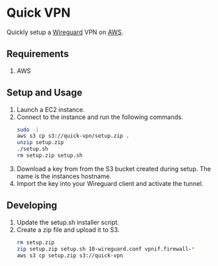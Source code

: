 # Quick VPN
Quickly setup a [Wireguard](https://www.wireguard.com) VPN on [AWS](https://aws.amazon.com/).

## Requirements
1. AWS

## Setup and Usage
1. Launch a EC2 instance.
2. Connect to the instance and run the following commands.
   ```bash
   sudo -i
   aws s3 cp s3://quick-vpn/setup.zip .
   unzip setup.zip
   ./setup.sh
   rm setup.zip setup.sh
   ```
3. Download a key from from the S3 bucket created during setup. The name is the instances hostname.
1. Import the key into your Wireguard client and activate the tunnel.


## Developing
1. Update the setup.sh installer script.
2. Create a zip file and upload it to S3.
   ```bash
   rm setup.zip
   zip setup.zip setup.sh 10-wireguard.conf vpnif.firewall-*
   aws s3 cp setup.zip s3://quick-vpn
   ```